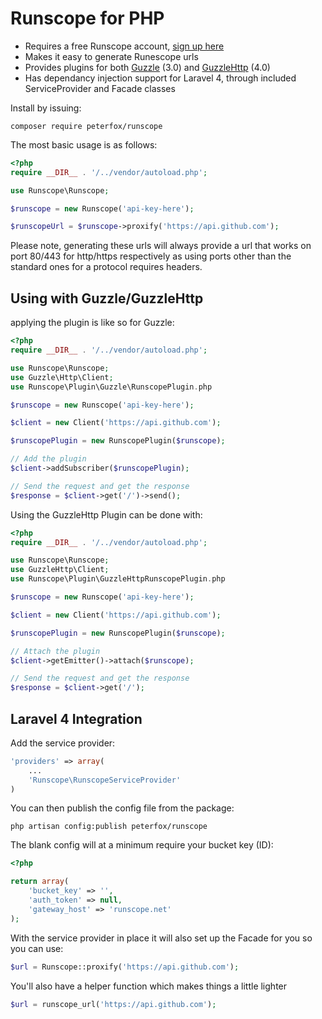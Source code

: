 Runscope for PHP
================

- Requires a free Runscope account, [sign up here](https://www.runscope.com/signup)
- Makes it easy to generate Runescope urls
- Provides plugins for both [Guzzle](http://guzzlephp.org) (3.0) and [GuzzleHttp](http://guzzlephp.org) (4.0)
- Has dependancy injection support for Laravel 4, through included ServiceProvider and Facade classes

Install by issuing:

```cli
composer require peterfox/runscope
```

The most basic usage is as follows:

```php
<?php
require __DIR__ . '/../vendor/autoload.php';

use Runscope\Runscope;

$runscope = new Runscope('api-key-here');

$runscopeUrl = $runscope->proxify('https://api.github.com');
```

Please note, generating these urls will always provide a url that works on port 80/443 for http/https respectively as using ports other than the standard ones for a protocol requires headers.

Using with Guzzle/GuzzleHttp
----------------------------

applying the plugin is like so for Guzzle:

```php
<?php
require __DIR__ . '/../vendor/autoload.php';

use Runscope\Runscope;
use Guzzle\Http\Client;
use Runscope\Plugin\Guzzle\RunscopePlugin.php

$runscope = new Runscope('api-key-here');

$client = new Client('https://api.github.com');

$runscopePlugin = new RunscopePlugin($runscope);

// Add the plugin
$client->addSubscriber($runscopePlugin);

// Send the request and get the response
$response = $client->get('/')->send();
```

Using the GuzzleHttp Plugin can be done with:

```php
<?php
require __DIR__ . '/../vendor/autoload.php';

use Runscope\Runscope;
use GuzzleHttp\Client;
use Runscope\Plugin\GuzzleHttpRunscopePlugin.php

$runscope = new Runscope('api-key-here');

$client = new Client('https://api.github.com');

$runscopePlugin = new RunscopePlugin($runscope);

// Attach the plugin
$client->getEmitter()->attach($runscope);

// Send the request and get the response
$response = $client->get('/');
```

Laravel 4 Integration
---------------------

Add the service provider:

```php
'providers' => array(
    ...
    'Runscope\RunscopeServiceProvider'
)
```

You can then publish the config file from the package:

```cli
php artisan config:publish peterfox/runscope
```

The blank config will at a minimum require your bucket key (ID):

```php
<?php

return array(
    'bucket_key' => '',
    'auth_token' => null,
    'gateway_host' => 'runscope.net'
);

```


With the service provider in place it will also set up the Facade for you so you can use:

```php
$url = Runscope::proxify('https://api.github.com');
```

You'll also have a helper function which makes things a little lighter

```php
$url = runscope_url('https://api.github.com');
```
